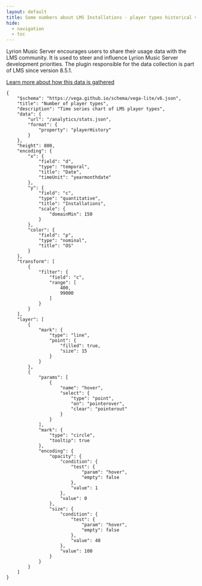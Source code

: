 ```yaml
---
layout: default
title: Some numbers about LMS Installations - player types historical view
hide:
  - navigation
  - toc
---
```


<style>
.md-content {
  /* max-width: 900px; */
  margin-left: auto;
  margin-right: auto;
}
</style>

Lyrion Music Server encourages users to share their usage data with the LMS community. It is used to steer and influence Lyrion Music Server development priorities. The plugin responsible for the data collection is part of LMS since version 8.5.1.

[Learn more about how this data is gathered](learn-more.md)

```vegalite
{
    "$schema": "https://vega.github.io/schema/vega-lite/v6.json",
    "title": "Number of player types",
    "description": "Time series chart of LMS player types",
    "data": {
        "url": "/analytics/stats.json",
        "format": {
            "property": "playerHistory"
        }
    },
    "height": 800,
    "encoding": {
        "x": {
            "field": "d",
            "type": "temporal",
            "title": "Date",
            "timeUnit": "yearmonthdate"
        },
        "y": {
            "field": "c",
            "type": "quantitative",
            "title": "Installations",
            "scale": {
                "domainMin": 150
            }
        },
        "color": {
            "field": "p",
            "type": "nominal",
            "title": "OS"
        }
    },
    "transform": [
        {
            "filter": {
                "field": "c",
                "range": [
                    400,
                    99000
                ]
            }
        }
    ],
    "layer": [
        {
            "mark": {
                "type": "line",
                "point": {
                    "filled": true,
                    "size": 15
                }
            }
        },
        {
            "params": [
                {
                    "name": "hover",
                    "select": {
                        "type": "point",
                        "on": "pointerover",
                        "clear": "pointerout"
                    }
                }
            ],
            "mark": {
                "type": "circle",
                "tooltip": true
            },
            "encoding": {
                "opacity": {
                    "condition": {
                        "test": {
                            "param": "hover",
                            "empty": false
                        },
                        "value": 1
                    },
                    "value": 0
                },
                "size": {
                    "condition": {
                        "test": {
                            "param": "hover",
                            "empty": false
                        },
                        "value": 48
                    },
                    "value": 100
                }
            }
        }
    ]
}
```
